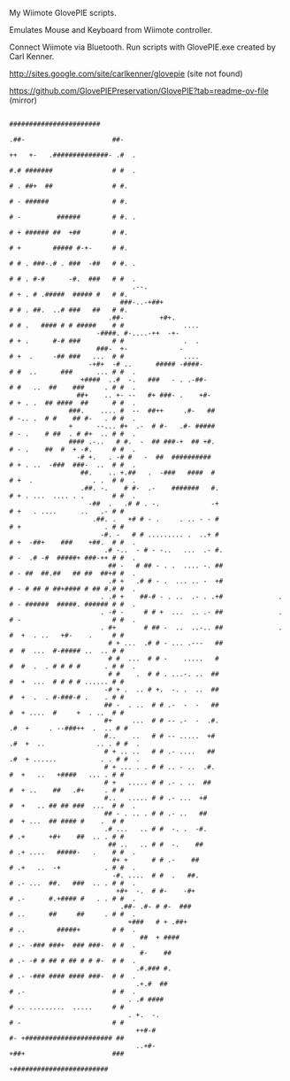 My Wiimote GlovePIE scripts.

Emulates Mouse and Keyboard from Wiimote controller.

Connect Wiimote via Bluetooth. Run scripts with GlovePIE.exe created by Carl Kenner.

http://sites.google.com/site/carlkenner/glovepie (site not found)

https://github.com/GlovePIEPreservation/GlovePIE?tab=readme-ov-file (mirror)

                                                                                                                                
                                                                                                                                
                                                                              #######################                           
                                                                           .##-                      ##-                        
                                                                           ++   +-   .##############- .#  .                     
                                                                           #.# #######               # #  .                     
                                                                           # . ##+  ##               # #.                       
                                                                           # - ######                # #.                       
                                                                           # -         ######        # #. .                     
                                                                           # + ###### ##  +##        # #.                       
                                                                           # +        ##### #-+-     # #.                       
                                                                           # # . ###-.# . ###  -##   # #. .                     
                                                                           # # . #-#      -#.  ###   # #  .                     
                                   .--.                                    # + . # .#####  ##### #   # #.                       
                                ###-..-+##+                                # # . ##.  ..# ###   ##   # #.                       
                             .##-         +#+.                             # # .   #### # # #####    # #               ....     
                          -####. #-....-++  -+-                            # + .      #-# ###        # #               .  .     
                          ###-  +-             -                           # +  .     -## ###   ...  # #               ....     
                        -+#+  -# ..      ##### -####-                      # #  ..      ###      ... # #  .                     
                      +####  ..#  -.   ###   - . .-##-                     # #   ..  ##    ###     . # #  .                     
                     ##+    .. +- --   #+ ###- .    +#-                    # + . .  ## ####  ##      # #  .                     
                   ###.    .... #  --  ##++     .#-   ##                   # -.. .  # #    ## #-   . # #  .                     
                   +      --... #+  .-  # #-   .#- #####                   # - .    # ##  . # #+  .. # #  .                     
                   #### .-..   # #.  -  ## ###-+  ## +#.                   # - .    ##  #  + -#.     # #  .                     
                     -# +.   . -# #   -  ##  ##########                    # + . ..  -###  ###-  ..  # #  .                     
                      ##.    .. +.##   .  -###   ####  #                   # +  .               . .  # #  .                     
                      .##. -.    # #-  .-    #######   #.                  # + . ...  .... . .       # #  .                     
                        -##  .   .# # . -.             -+                  # +   . ....      ..   .- # #                        
                         .##. .   +# # - .     . .. - - #                  # +                     . # #                        
                           -#. -   # # ......... .  ..+ #                  # +  -##+    ###    +##.  # #  .                     
                            .# -..  - # - -..   ...  .- #.                 # -  .# -#  #####+ ###-++ # #  .                     
                             ## -   # ## - . .  .... -. ##                 # - ##  ##.##   ## ##  ##+# #  .                     
                             .# +   .# # - .  ... .. -  +#                 # - # ## # ##+#### # ## #.# #  .                     
                           . .# +    ##-# - . ..  .- . .+#              .  # - ######  #####. ###### # #  .                     
                           . -# -     # # +  ...  .. .- ##              .  # -                       # #  .                     
                           . #+       # ## -  ..  ..-.. ##              .  #  +  . ..   +#-    .     # #                        
                             # + ...  .# # - ... .---   ##                 #  #  ...  #-##### ..  .. # #                        
                             # #  ...  # # -    .....   #                  #  #  .  . # # # #      . # #  .                     
                             # #    .  # # . ...-. ..  ##                  #  +  ...  # # # # ...... # #                        
                            -# + .  .. # +.  -. .  ..  ##                  #  +  .  . #-###-# .    . # #                        
                            ## -  . ..  # # .-  -  -   ##                  #  + ....  #     +  . ..  # #                        
                            #+     ...  # # -- .-  -  .#.                 .#  +     . --###++  .  .. # #                        
                            #..    ..   # # -- .....  +#                  .#  +  ..             .. . # #  .                     
                            # + .. ..   # # .- ....   ##                  .#  + ......           . . # #  .                     
                            # + ... . . # # .. - ..  .#.                   #  +   ..   +####   ... . # #                        
                            # +   ..... # # .- . ..  ##                    #  + ..    ##   .#+     . # #                        
                            #..   ..... # # .- ...  +#                     #  +   .. ## ## ###  ...  # #  .                     
                            ## - . .. . # # .- ..   ##                     #  + ...  ## #### #    .  # #                        
                            .# ...   .. # #  -. .  -#.                     # .+      +#+    ##  .. . # #                        
                             ## ..   .. # #  -.    ##                      # .+ ....   #####-   .    # #  .                     
                              #+ +      # # .-    ##                       # .+   ..  -+           . # #  .                     
                              -#. ....  # #  .   ##.                       # .- ...  ##.   ###  .. . # #  .                     
                               +#+  -.  # #-    -#+                        # .-      #.+#### #   . . # #  .                     
                                .##- .#- # #-  ###                         # ..      ##     ##     . # #  .                     
                                  +###   # + .##+                          # ..        #####+        # #  .                     
                                     ##  + ####                            # .- -### ###+  ### ###-  # #  .                     
                                     #-    ##                              # .- -# # ## # ## # # #-  # #  .                     
                                    .#.### #.                              # .- -### #### #### ###-  # #  .                     
                                    .+.#  ##                               # .-                      # #  .                     
                                  . .# ####                                # .. .........  .....     # #                        
                                  . +.  -.                                 # -                       # #                        
                                    ++#-#                                  #- +###################### ##                        
                                    ..+#-                                  +##+                      ###                        
                                                                             +########################                          
                                                                                                                                
                                                                                                                                